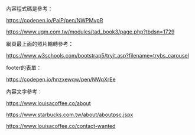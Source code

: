 內容程式碼是參考：

https://codepen.io/PaiP/pen/NWPMvpR

https://www.ugm.com.tw/modules/tad_book3/page.php?tbdsn=1729

網頁最上面的照片輪轉參考：

https://www.w3schools.com/bootstrap5/tryit.asp?filename=trybs_carousel

footer的表單：

https://codepen.io/hnzxewqw/pen/NWqXrEe 

內容文字參考：

https://www.louisacoffee.co/about 

https://www.starbucks.com.tw/about/aboutpsc.jspx 

https://www.louisacoffee.co/contact-wanted
